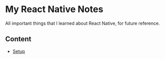 # My React Native Notes

All important things that I learned about React Native, for future reference.

## Content

- [Setup](setup.md)
